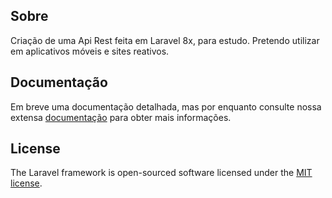 ## Sobre

Criação de uma Api Rest feita em Laravel 8x, para estudo. Pretendo utilizar em aplicativos móveis e sites reativos.

## Documentação

Em breve uma documentação detalhada, mas por enquanto consulte nossa extensa [documentação](https://recipes.renatospindolasistemas.com.br/docs/index.html) para obter mais informações.

## License

The Laravel framework is open-sourced software licensed under the [MIT license](https://opensource.org/licenses/MIT).
